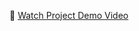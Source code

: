 🎥 [Watch Project Demo Video](https://drive.google.com/file/d/1KxywozdDen4lOmLSWnXURVpNrw0dI9Fl/view?usp=drive_link)

